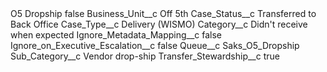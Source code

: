 <?xml version="1.0" encoding="UTF-8"?>
<CustomMetadata xmlns="http://soap.sforce.com/2006/04/metadata" xmlns:xsi="http://www.w3.org/2001/XMLSchema-instance" xmlns:xsd="http://www.w3.org/2001/XMLSchema">
    <label>O5 Dropship</label>
    <protected>false</protected>
    <values>
        <field>Business_Unit__c</field>
        <value xsi:type="xsd:string">Off 5th</value>
    </values>
    <values>
        <field>Case_Status__c</field>
        <value xsi:type="xsd:string">Transferred to Back Office</value>
    </values>
    <values>
        <field>Case_Type__c</field>
        <value xsi:type="xsd:string">Delivery (WISMO)</value>
    </values>
    <values>
        <field>Category__c</field>
        <value xsi:type="xsd:string">Didn&apos;t receive when expected</value>
    </values>
    <values>
        <field>Ignore_Metadata_Mapping__c</field>
        <value xsi:type="xsd:boolean">false</value>
    </values>
    <values>
        <field>Ignore_on_Executive_Escalation__c</field>
        <value xsi:type="xsd:boolean">false</value>
    </values>
    <values>
        <field>Queue__c</field>
        <value xsi:type="xsd:string">Saks_O5_Dropship</value>
    </values>
    <values>
        <field>Sub_Category__c</field>
        <value xsi:type="xsd:string">Vendor drop-ship</value>
    </values>
    <values>
        <field>Transfer_Stewardship__c</field>
        <value xsi:type="xsd:boolean">true</value>
    </values>
</CustomMetadata>
